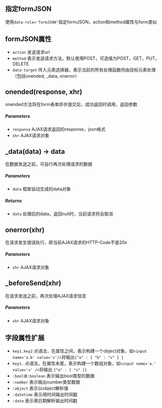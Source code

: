 ## 指定formJSON
使用`data-role='formJSON'`指定formJSON，action和method属性与form类似

## formJSON属性
* `action` 发送请求url
* `method` 表示发送请求方法，默认使用POST，可选值为POST，GET，PUT，DELETE
* `data-target` 传入元素选择器，表示当前的所有处理函数将由目标元素处理（包括onended, _data, onerror）

## onended(response, xhr)
onended方法将在form表单异步提交后，成功返回时调用，返回参数
##### Parameters
* `response` AJAX请求返回的response，json格式
* `xhr` AJAX请求对象


## _data(data) -> data
在数据发送之前，可自行再次处理请求的数据
##### Parameters
* `data` 框架自动生成的data对象

##### Returns
* `data` 处理后的data，返回null时，当前请求将会取消


## onerror(xhr)
在请求发生错误执行，即当前AJAX请求的HTTP-Code不是20x
##### Parameters
* `xhr` AJAX请求对象


## _beforeSend(xhr)
在请求发送之前，再次处理AJAX请求信息
##### Parameters
* `xhr` AJAX请求对象


## 字段属性扩展
* `key1.key2` 点语法，在属性之间，表示构建一个object对象，如`<input name='a.b' value='v'/>`将输出`{"a" : { "b" : "v" } }`
* `key1.` 点语法，在属性末尾，表示构建一个数组对象，如`<input name='a.' value='v' />`将输出 `{"a" : [ "v" ]}`
* `:bool或:boolean` 表示输出bool类型的数据
* `:number` 表示输出number类型数据
* `:object` 表示以object解析值
* `:datetime` 表示用时间输出时间戳
* `:date` 表示用日期解析输出时间戳
